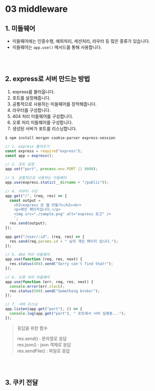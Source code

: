 # 03 middleware

## 1. 미들웨어

- 미들웨어에는 인증수행, 예외처리, 세션처리, 라우터 등 많은 종류가 있습니다.
- 미들웨어는 `app.use()` 메서드를 통해 사용합니다.

<br/>
<br/>

## 2. express로 서버 만드는 방법

1. express를 불러옵니다.
2. 포트를 설정해줍니다.
3. 공통적으로 사용하는 미들웨어를 장착해줍니다.
4. 라우터를 구성합니다.
5. 404 처리 미들웨어를 구성합니다.
6. 오류 처리 미들웨어를 구성합니다.
7. 생성된 서버가 포트를 리스닝합니다.

```
$ npm install morgan cookie-parser express-session
```

```javascript
// 1. express 불러오기
const express = require("express");
const app = express();

// 2. 포트 설정
app.set("port", process.env.PORT || 8080);

// 3. 공통적으로 사용하는 미들웨어
app.use(express.static(__dirname + "/public"));

// 4. 라우터 구성
app.get("/", (req, res) => {
  const output = `
    <h2>express 로 웹 만들기</h2><br>
    <p>메인 페이지입니다.</p>
    <img src="./sample.png" alt="express 로고" />
    `;
  res.send(output);
});

app.get("/user/:id", (req, res) => {
  res.send(req.params.id + " 님의 개인 페이지 입니다.");
});

// 5. 404 처리 미들웨어
app.use(function (req, res, next) {
  res.status(404).send("Sorry can't find that!");
});

// 6. 오류 처리 미들웨어
app.use(function (err, req, res, next) {
  console.error(err.stack);
  res.status(500).send("Something broke!");
});

// 7. 서버 리스닝
app.listen(app.get("port"), () => {
  console.log(app.get("port"), " 포트에서 서버 실행중...");
});
```

> 응답을 위한 함수
>
> res.send() : 문자열로 응답  
> res.json() : json 객체로 응답  
> res.sendFile() : 파일로 응답

<br/>
<br/>

## 3. 쿠키 전달

<br/>
<br/>
